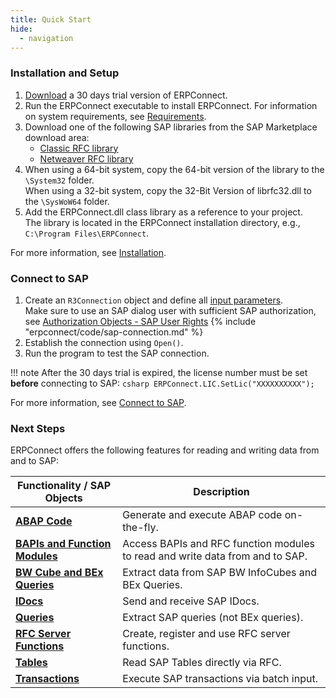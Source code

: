 ```yaml
---
title: Quick Start
hide:
  - navigation
---
```


### Installation and Setup

1. [Download](https://theobald-software.com/testversion-herunterladen) a 30 days trial version of ERPConnect.
2. Run the ERPConnect executable to install ERPConnect.
For information on system requirements, see [Requirements](documentation/introduction/requirements.md).
3. Download one of the following SAP libraries from the SAP Marketplace download area: 
	- [Classic RFC library](documentation/introduction/saplibraries.md#client-protocol-rfc-librfc32dll)
	- [Netweaver RFC library](documentation/introduction/saplibraries.md#netweaver-rfc-library)
4. When using a 64-bit system, copy the 64-bit version of the library to the `\System32` folder.<br>
When using a 32-bit system, copy the 32-Bit Version of librfc32.dll to the `\SysWoW64` folder.
5. Add the ERPConnect.dll class library as a reference to your project. <br>
The library is located in the ERPConnect installation directory, e.g., `C:\Program Files\ERPConnect`.

For more information, see [Installation](documentation/introduction/installation.md).

### Connect to SAP

1. Create an `R3Connection` object and define all [input parameters](documentation/sap-connection/log-on-to-sap.md/#input-parameters).<br>
Make sure to use an SAP dialog user with sufficient SAP authorization, see [Authorization Objects - SAP User Rights](samples/authority-objects-sap-user-rights.md)
{% include "erpconnect/code/sap-connection.md" %}
2. Establish the connection using `Open()`.
3. Run the program to test the SAP connection.

!!! note
	After the 30 days trial is expired, the license number must be set **before** connecting to SAP:
	``` csharp
	ERPConnect.LIC.SetLic("XXXXXXXXXX");
	```

For more information, see [Connect to SAP](documentation/sap-connection/log-on-to-sap.md).

### Next Steps

ERPConnect offers the following features for reading and writing data from and to SAP:

|  Functionality / SAP Objects  |  Description   |  
|----------|-------------|
|  [__ABAP Code__](documentation/abap/index.md) | Generate and execute ABAP code on-the-fly. |
|   [__BAPIs and Function Modules__](documentation/bapis-and-function-modules/index.md) | Access BAPIs and RFC function modules to read and write data from and to SAP. |
|   [__BW Cube and BEx Queries__](documentation/bw-cubes-and-bw-queries/index.md) | Extract data from SAP BW InfoCubes and BEx Queries. |
|   [__IDocs__](documentation/idocs/index.md) | Send and receive SAP IDocs. |
|   [__Queries__](documentation/queries/index.md) | Extract SAP queries (not BEx queries). |
|   [__RFC Server Functions__](documentation/rfc-server/index.md) | Create, register and use RFC server functions. |
|   [__Tables__](documentation/table/index.md) | Read SAP Tables directly via RFC. |
|   [__Transactions__](documentation/transactions/index.md) | Execute SAP transactions via batch input. |
